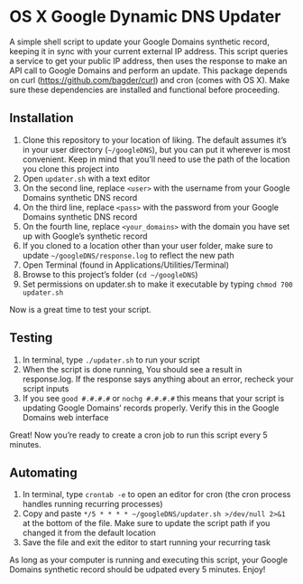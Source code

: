 # OS X Google Dynamic DNS Updater
A simple shell script to update your Google Domains synthetic record, keeping it in sync with your current external IP address. This script queries a service to get your public IP address, then uses the response to make an API call to Google Domains and perform an update. This package depends on curl (https://github.com/bagder/curl) and cron (comes with OS X). Make sure these dependencies are installed and functional before proceeding.

## Installation

1. Clone this repository to your location of liking. The default assumes it’s in your user directory (`~/googleDNS`), but you can put it wherever is most convenient. Keep in mind that you’ll need to use the path of the location you clone this project into
2. Open `updater.sh` with a text editor
3. On the second line, replace `<user>` with the username from your Google Domains synthetic DNS record
4. On the third line, replace `<pass>` with the password from your Google Domains synthetic DNS record
5. On the fourth line, replace `<your_domains>` with the domain you have set up with Google’s synthetic record
6. If you cloned to a location other than your user folder, make sure to update `~/googleDNS/response.log` to reflect the new path
7. Open Terminal (found in Applications/Utilities/Terminal)
8. Browse to this project’s folder (`cd ~/googleDNS`)
9. Set permissions on updater.sh to make it executable by typing `chmod 700 updater.sh`

Now is a great time to test your script.

## Testing
1. In terminal, type `./updater.sh` to run your script
2. When the script is done running, You should see a result in response.log. If the response says anything about an error, recheck your script inputs
3. If you see `good #.#.#.#` or `nochg #.#.#.#` this means that your script is updating Google Domains’ records properly. Verify this in the Google Domains web interface

Great! Now you’re ready to create a cron job to run this script every 5 minutes.

## Automating
1. In terminal, type `crontab -e` to open an editor for cron (the cron process handles running recurring processes)
2. Copy and paste `*/5 * * * * ~/googleDNS/updater.sh >/dev/null 2>&1` at the bottom of the file. Make sure to update the script path if you changed it from the default location
3. Save the file and exit the editor to start running your recurring task

As long as your computer is running and executing this script, your Google Domains synthetic record should be udpated every 5 minutes. Enjoy!
